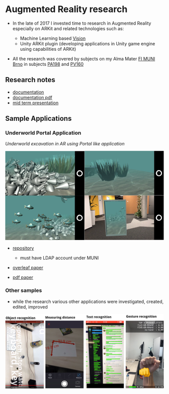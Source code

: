 # Augmented Reality research

+  In the late of 2017 I invested time to research in Augmented Reality especially on ARKit and related technologies such as:

    +  Machine Learning based [Vision](https://developer.apple.com/documentation/vision)
    +  Unity ARKit plugin (developing applications in Unity game engine using capabilities of ARKit)


+  All the research was covered by subjects on my Alma Mater [FI MUNI Brno](https://www.fi.muni.cz/) in subjects [PA198](https://is.muni.cz/auth/predmet/fi/podzim2017/PA198) and [PV160](https://is.muni.cz/auth/predmet/fi/podzim2017/PV160)

## Research notes

-  [documentation](./research.md)
-  [documentation pdf](./assets/research_pdf.pdf)
-  [mid term presentation](./assets/arkit_presentation.pdf)


## Sample Applications

### Underworld Portal Application
_Underworld excavation in AR using Portal like application_

![Underworld excavation in AR using Portal like application](./assets/underworld.png "Underworld excavation in AR using Portal like application")

-  [repository](https://gitlab.fi.muni.cz/xsindel1/underwater-excavation)
    -  must have LDAP account under MUNI

-  [overleaf paper](https://www.overleaf.com/read/mbwqmphcgnjp)
-  [pdf paper](./assets/exploration-underwater-scene.pdf)


### Other samples

- while the research various other applications were investigated, created, edited, improved

![Samples of Applicaftions](./assets/apps_samples.png "Samples of Applicaftions")

